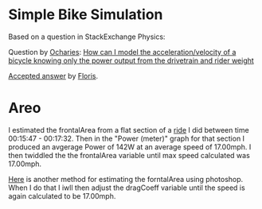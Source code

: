 # Simple Bike Simulation

Based on a question in StackExchange Physics:

Question by [Ocharies](https://physics.stackexchange.com/users/102586/ocharles):
 [How can I model the acceleration/velocity of a bicycle knowing only the power output from the drivetrain and rider weight](https://physics.stackexchange.com/q/226854)

[Accepted answer](https://physics.stackexchange.com/a/226892) by [Floris](https://physics.stackexchange.com/users/26969/floris).


# Areo

I estimated the frontalArea from a flat section of a [ride](https://veloviewer.com/athletes/2039/activities/2802129759)
I did between time 00:15:47 - 00:17:32. Then in the "Power (meter)" graph for that section I produced
an avgerage Power of 142W at an average speed of 17.00mph.  I then twiddled the the frontalArea variable
until max speed calculated was 17.00mph.

[Here](https://www.triradar.com/training-advice/how-to-calculate-your-drag/) is another method for
estimating the forntalArea using photoshop. When I do that I iwll then adjust the dragCoeff variable
until the speed is again calculated to be 17.00mph.
